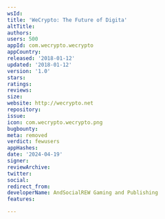 ```yaml
---
wsId: 
title: 'WeCrypto: The Future of Digita'
altTitle: 
authors: 
users: 500
appId: com.wecrypto.wecrypto
appCountry: 
released: '2018-01-12'
updated: '2018-01-12'
version: '1.0'
stars: 
ratings: 
reviews: 
size: 
website: http://wecrypto.net
repository: 
issue: 
icon: com.wecrypto.wecrypto.png
bugbounty: 
meta: removed
verdict: fewusers
appHashes: 
date: '2024-04-19'
signer: 
reviewArchive: 
twitter: 
social: 
redirect_from: 
developerName: AndSocialREW Gaming and Publishing
features: 

---
```


